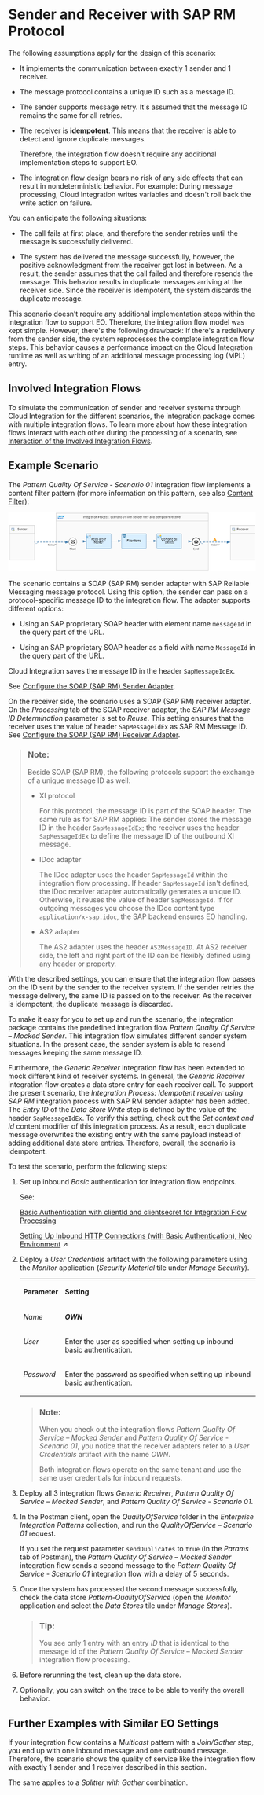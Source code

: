 <!-- loio9f3e2b65afab4f7da9aeb69be404b1f2 -->

# Sender and Receiver with SAP RM Protocol

The following assumptions apply for the design of this scenario:

-   It implements the communication between exactly 1 sender and 1 receiver.

-   The message protocol contains a unique ID such as a message ID.

-   The sender supports message retry. It's assumed that the message ID remains the same for all retries.

-   The receiver is **idempotent**. This means that the receiver is able to detect and ignore duplicate messages.

    Therefore, the integration flow doesn’t require any additional implementation steps to support EO.

-   The integration flow design bears no risk of any side effects that can result in nondeterministic behavior. For example: During message processing, Cloud Integration writes variables and doesn't roll back the write action on failure.


You can anticipate the following situations:

-   The call fails at first place, and therefore the sender retries until the message is successfully delivered.

-   The system has delivered the message successfully, however, the positive acknowledgment from the receiver got lost in between. As a result, the sender assumes that the call failed and therefore resends the message. This behavior results in duplicate messages arriving at the receiver side. Since the receiver is idempotent, the system discards the duplicate message.


This scenario doesn’t require any additional implementation steps within the integration flow to support EO. Therefore, the integration flow model was kept simple. However, there's the following drawback: If there's a redelivery from the sender side, the system reprocesses the complete integration flow steps. This behavior causes a performance impact on the Cloud Integration runtime as well as writing of an additional message processing log \(MPL\) entry.



<a name="loio9f3e2b65afab4f7da9aeb69be404b1f2__section_d1v_k4c_nrb"/>

## Involved Integration Flows

To simulate the communication of sender and receiver systems through Cloud Integration for the different scenarios, the integration package comes with multiple integration flows. To learn more about how these integration flows interact with each other during the processing of a scenario, see [Interaction of the Involved Integration Flows](interaction-of-the-involved-integration-flows-44be68d.md).



<a name="loio9f3e2b65afab4f7da9aeb69be404b1f2__section_fyx_34v_mrb"/>

## Example Scenario

The *Pattern Quality Of Service - Scenario 01* integration flow implements a content filter pattern \(for more information on this pattern, see also [Content Filter](content-filter-6fd4a86.md)\):

![](images/Pattern_EO_1_cd630e6.png)

The scenario contains a SOAP \(SAP RM\) sender adapter with SAP Reliable Messaging message protocol. Using this option, the sender can pass on a protocol-specific message ID to the integration flow. The adapter supports different options:

-   Using an SAP proprietary SOAP header with element name `messageId` in the query part of the URL.

-   Using an SAP proprietary SOAP header as a field with name `MessageId` in the query part of the URL.


Cloud Integration saves the message ID in the header `SapMessageIdEx`.

See [Configure the SOAP \(SAP RM\) Sender Adapter](configure-the-soap-sap-rm-sender-adapter-6962234.md).

On the receiver side, the scenario uses a SOAP \(SAP RM\) receiver adapter. On the *Processing* tab of the SOAP receiver adapter, the *SAP RM Message ID Determination* parameter is set to *Reuse*. This setting ensures that the receiver uses the value of header `SapMessageIdEx` as SAP RM Message ID. See [Configure the SOAP \(SAP RM\) Receiver Adapter](configure-the-soap-sap-rm-receiver-adapter-8366495.md).

> ### Note:  
> Beside SOAP \(SAP RM\), the following protocols support the exchange of a unique message ID as well:
> 
> -   XI protocol
> 
>     For this protocol, the message ID is part of the SOAP header. The same rule as for SAP RM applies: The sender stores the message ID in the header `SapMessageIdEx`; the receiver uses the header `SapMessageIdEx` to define the message ID of the outbound XI message.
> 
> -   IDoc adapter
> 
>     The IDoc adapter uses the header `SapMessageId` within the integration flow processing. If header `SapMessageId` isn't defined, the IDoc receiver adapter automatically generates a unique ID. Otherwise, it reuses the value of header `SapMessageId`. If for outgoing messages you choose the IDoc content type `application/x-sap.idoc`, the SAP backend ensures EO handling.
> 
> -   AS2 adapter
> 
>     The AS2 adapter uses the header `AS2MessageID`. At AS2 receiver side, the left and right part of the ID can be flexibly defined using any header or property.

With the described settings, you can ensure that the integration flow passes on the ID sent by the sender to the receiver system. If the sender retries the message delivery, the same ID is passed on to the receiver. As the receiver is idempotent, the duplicate message is discarded.

To make it easy for you to set up and run the scenario, the integration package contains the predefined integration flow *Pattern Quality Of Service – Mocked Sender*. This integration flow simulates different sender system situations. In the present case, the sender system is able to resend messages keeping the same message ID.

Furthermore, the *Generic Receiver* integration flow has been extended to mock different kind of receiver systems. In general, the *Generic Receiver* integration flow creates a data store entry for each receiver call. To support the present scenario, the *Integration Process: Idempotent receiver using SAP RM* integration process with SAP RM sender adapter has been added. The *Entry ID* of the *Data Store Write* step is defined by the value of the header `SapMessageIdEx`. To verify this setting, check out the *Set context and id* content modifier of this integration process. As a result, each duplicate message overwrites the existing entry with the same payload instead of adding additional data store entries. Therefore, overall, the scenario is idempotent.

To test the scenario, perform the following steps:

1.  Set up inbound *Basic* authentication for integration flow endpoints.

    See:

    [Basic Authentication with clientId and clientsecret for Integration Flow Processing](../40-RemoteSystems/basic-authentication-with-clientid-and-clientsecret-for-integration-flow-processing-647eeb3.md)

    [Setting Up Inbound HTTP Connections (with Basic Authentication), Neo Environment](https://help.sap.com/viewer/368c481cd6954bdfa5d0435479fd4eaf/IAT/en-US/391c45cfcd0f4435952ab085283b7f7d.html "") :arrow_upper_right:

2.  Deploy a *User Credentials* artifact with the following parameters using the *Monitor* application \(*Security Material* tile under *Manage Security*\).


    <table>
    <tr>
    <th valign="top">

    Parameter


    
    </th>
    <th valign="top">

    Setting


    
    </th>
    </tr>
    <tr>
    <td valign="top">

    *Name*


    
    </td>
    <td valign="top">

    ***OWN***


    
    </td>
    </tr>
    <tr>
    <td valign="top">

    *User*


    
    </td>
    <td valign="top">

    Enter the user as specified when setting up inbound basic authentication.


    
    </td>
    </tr>
    <tr>
    <td valign="top">

    *Password*


    
    </td>
    <td valign="top">

    Enter the password as specified when setting up inbound basic authentication.


    
    </td>
    </tr>
    </table>
    
    > ### Note:  
    > When you check out the integration flows *Pattern Quality Of Service – Mocked Sender* and *Pattern Quality Of Service - Scenario 01*, you notice that the receiver adapters refer to a *User Credentials* artifact with the name *OWN*.
    > 
    > Both integration flows operate on the same tenant and use the same user credentials for inbound requests.

3.  Deploy all 3 integration flows *Generic Receiver*, *Pattern Quality Of Service – Mocked Sender*, and *Pattern Quality Of Service - Scenario 01*.

4.  In the Postman client, open the *QualityOfService* folder in the *Enterprise Integration Patterns* collection, and run the *QualityOfService – Scenario 01* request.

    If you set the request parameter `sendDuplicates` to `true` \(in the *Params* tab of Postman\), the *Pattern Quality Of Service – Mocked Sender* integration flow sends a second message to the *Pattern Quality Of Service - Scenario 01* integration flow with a delay of 5 seconds.

5.  Once the system has processed the second message successfully, check the data store *Pattern-QualityOfService* \(open the *Monitor* application and select the *Data Stores* tile under *Manage Stores*\).

    > ### Tip:  
    > You see only 1 entry with an entry *ID* that is identical to the message id of the *Pattern Quality Of Service – Mocked Sender* integration flow processing.

6.  Before rerunning the test, clean up the data store.

7.  Optionally, you can switch on the trace to be able to verify the overall behavior.




<a name="loio9f3e2b65afab4f7da9aeb69be404b1f2__section_mcy_bsv_mrb"/>

## Further Examples with Similar EO Settings

If your integration flow contains a *Multicast* pattern with a *Join/Gather* step, you end up with one inbound message and one outbound message. Therefore, the scenario shows the quality of service like the integration flow with exactly 1 sender and 1 receiver described in this section.

The same applies to a *Splitter with Gather* combination.

